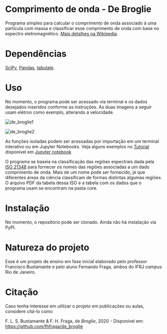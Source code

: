 # Comprimento de onda - De Broglie

Programa simples para calcular o comprimento de onda associado à uma partícula
com massa e classificar esse comprimento de onda com base no espectro
eletromagnético. [Mais detalhes na Wikipedia](https://en.wikipedia.org/wiki/Matter_wave).

# Dependências

[SciPy](https://www.scipy.org/), [Pandas](https://pandas.pydata.org/),
[tabulate](https://github.com/astanin/python-tabulate).

# Uso

No momento, o programa pode ser acessado via terminal e os dados desejados
inseridos conforme as instruções. As duas imagens a seguir usam elétron como
exemplo, alterando a velocidade.

![de_broglie1](images/exemplo01.png)

![de_broglie2](images/exemplo02.png)

As funções isoladas podem ser acessadas
por importação em um terminal interativo ou em Jupyter Notebooks. Veja alguns exemplos no [Tutorial](https://github.com/fhfraga/de_broglie/blob/master/tutorial.ipynb) disponível em [Jupyter notebook](https://jupyter.org/)

O programa se baseia na classificação das regiões espectrais dada pela
[ISO 21348](https://www.iso.org/standard/39911.html) para fornecer os nomes das
regiões associadas a um dado comprimento de onda. Mais de um nome pode ser
fornecido, já que diferentes áreas da ciência classificam de formas distintas
algumas regiões. O arquivo PDF da tabela dessa ISO e a tabela com os dados
que o programa usam se encontram na pasta core.

# Instalação

No momento, o repositório pode ser clonado. Ainda não há instalação via PyPI.

# Natureza do projeto

Esse é um projeto de ensino em fase inicial elaborado pelo professor Francisco
Bustamante e pelo aluno Fernando Fraga, ambos do IFRJ *campus* Rio de Janeiro.

# Citação

Caso tenha interesse em utilizar o projeto em publicações ou aulas, considere
citá-lo como

F. L. S. Bustamante & F. H. Fraga, *de Broglie*, 2020 - Disponível em:
https://github.com/fhfraga/de_broglie